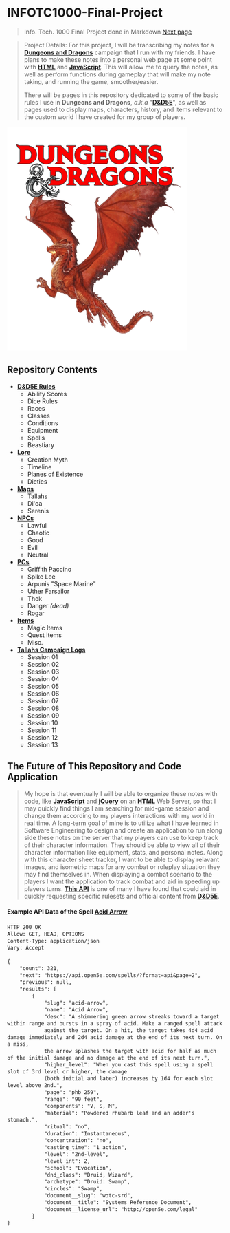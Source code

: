 # INFOTC1000-Final-Project
>Info. Tech. 1000 Final Project done in Markdown
[Next page][Rules]

>Project Details: For this project, I will be transcribing my notes for a [**Dungeons and Dragons**][D&D] campaign that I run with my friends. I have plans to make these notes into a personal web page at some point with [**HTML**][HTML] and [**JavaScript**][JS]. This will allow me to query the notes, as well as perform functions during gameplay that will make my note taking, and running the game, smoother/easier.
>
>There will be pages in this repository dedicated to some of the basic rules I use in **Dungeons and Dragons**, _a.k.a_ "[**D&D5E**][D&D]", as well as pages used to display maps, characters, history, and items relevant to the custom world I have created for my group of players.

![DND5E Logo][Logo]

## Repository Contents
- [**D&D5E Rules**][Rules]
  - Ability Scores
  - Dice Rules
  - Races
  - Classes
  - Conditions
  - Equipment
  - Spells
  - Beastiary
- [**Lore**][Lore]
  - Creation Myth
  - Timeline
  - Planes of Existence
  - Dieties
- [**Maps**][Maps]
  - Tallahs
  - Di'oa
  - Serenis
- [**NPCs**][NPCs]
  - Lawful
  - Chaotic
  - Good
  - Evil
  - Neutral
- [**PCs**][PCs]
  - Griffith Paccino
  - Spike Lee
  - Arpunis "Space Marine"
  - Uther Farsailor
  - Thok
  - Danger _(dead)_
  - Rogar
- [**Items**][Items]
  - Magic Items
  - Quest Items
  - Misc.
- [**Tallahs Campaign Logs**][Logs]
  - Session 01
  - Session 02
  - Session 03
  - Session 04
  - Session 05
  - Session 06
  - Session 07
  - Session 08
  - Session 09
  - Session 10
  - Session 11
  - Session 12
  - Session 13

## The Future of This Repository and Code Application

>My hope is that eventually I will be able to organize these notes with code, like [**JavaScript**][JS] and [**jQuery**][JQuery] on an [**HTML**][HTML] Web Server, so that I may quickly find things I am searching for mid-game session and change them according to my players interactions with my world in real time. A long-term goal of mine is to utilize what I have learned in Software Engineering to design and create an application to run along side these notes on the server that my players can use to keep track of their character information. They should be able to view all of their character information like equipment, stats, and personal notes. Along with this character sheet tracker, I want to be able to display relavant images, and isometric maps for any combat or roleplay situation they may find themselves in. When displaying a combat scenario to the players I want the application to track combat and aid in speeding up players turns. [**This API**][API] is one of many I have found that could aid in quickly requesting specific rulesets and official content from [**D&D5E**][D&D].

#### Example API Data of the Spell [**Acid Arrow**][ExSpell]

```
HTTP 200 OK
Allow: GET, HEAD, OPTIONS
Content-Type: application/json
Vary: Accept

{
    "count": 321,
    "next": "https://api.open5e.com/spells/?format=api&page=2",
    "previous": null,
    "results": [
        {
            "slug": "acid-arrow",
            "name": "Acid Arrow",
            "desc": "A shimmering green arrow streaks toward a target within range and bursts in a spray of acid. Make a ranged spell attack 
            against the target. On a hit, the target takes 4d4 acid damage immediately and 2d4 acid damage at the end of its next turn. On a miss, 
            the arrow splashes the target with acid for half as much of the initial damage and no damage at the end of its next turn.",
            "higher_level": "When you cast this spell using a spell slot of 3rd level or higher, the damage 
            (both initial and later) increases by 1d4 for each slot level above 2nd.",
            "page": "phb 259",
            "range": "90 feet",
            "components": "V, S, M",
            "material": "Powdered rhubarb leaf and an adder's stomach.",
            "ritual": "no",
            "duration": "Instantaneous",
            "concentration": "no",
            "casting_time": "1 action",
            "level": "2nd-level",
            "level_int": 2,
            "school": "Evocation",
            "dnd_class": "Druid, Wizard",
            "archetype": "Druid: Swamp",
            "circles": "Swamp",
            "document__slug": "wotc-srd",
            "document__title": "Systems Reference Document",
            "document__license_url": "http://open5e.com/legal"
        }
}
```




[Rules]: DND5E_Rules.md "D&D 5E Rules"
[Lore]: Lore.md "Lore"
[Maps]: Maps.md "Maps"
[NPCs]: NPCs.md "NPCs"
[PCs]: PCs.md "PCs"
[Items]: Items.md "Items"
[Logs]: SessionLogs.md "Logs"
[Logo]: 5e_backgrounds.png "D&D Logo"
[ExSpell]: https://api.open5e.com/spells/?format=api "Example Spell"
[HTML]: https://en.wikipedia.org/wiki/HTML "HTML Wiki"
[JS]: https://www.javascript.com/ "JavaScript"
[JQuery]: https://jquery.com/ "JQuery Homepage"
[D&D]: https://dnd.wizards.com/ "Dungeons and Dragons"
[API]: https://api.open5e.com/?format=api "D&D 5E API"
